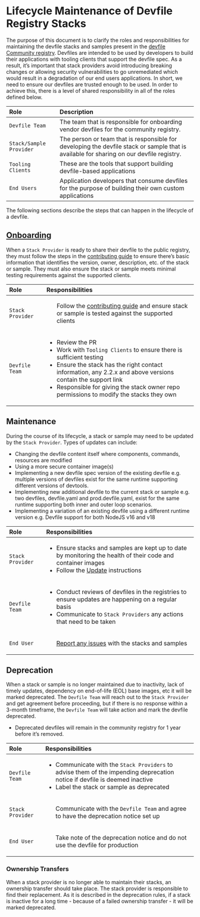 # Lifecycle Maintenance of Devfile Registry Stacks

The purpose of this document is to clarify the roles and responsibilities for maintaining the devfile stacks and samples present in the [devfile Community registry](https://github.com/devfile/registry).
Devfiles are intended to be used by developers to build their applications with tooling clients that support the devfile spec. As a result, it’s important that stack providers avoid introducing breaking changes or allowing security vulnerabilities to go unremediated which would result in a degradation of our end users applications.  In short, we need to ensure our devfiles are trusted enough to be used. In order to achieve this, there is a level of shared responsibility in all of the roles defined below.


| Role                    | Description                                                                                                                             |
|:------------------------|:----------------------------------------------------------------------------------------------------------------------------------------|
| `Devfile Team`          | The team that is responsible for onboarding vendor devfiles for the community registry.                              |
| `Stack/Sample Provider` | The person or team that is responsible for developing the devfile stack or sample that is available for sharing on our devfile registry. |
| `Tooling Clients`       | These are the tools that support building devfile-based applications                                                                    |
| `End Users`             | Application developers that consume devfiles for the purpose of building their own custom applications                                  |

The following sections describe the steps that can happen in the lifecycle of a devfile.

## [Onboarding](CONTRIBUTING.md)
When a `Stack Provider` is ready to share their devfile to the public registry, they must follow the steps in the [contributing guide](CONTRIBUTING.md) to ensure there’s basic information that identifies the version, owner, description, etc. of the stack or sample. They must also ensure the stack or sample meets minimal testing requirements against the supported clients.

| Role             | Responsibilities                                                                                                                                                                                                                                                                                                           |
|:-----------------|:---------------------------------------------------------------------------------------------------------------------------------------------------------------------------------------------------------------------------------------------------------------------------------------------------------------------------|
| `Stack Provider` | <ul>Follow the [contributing guide](CONTRIBUTING.md) and ensure stack or sample is tested against the supported clients </ul>                                                                                                                                                                                                        |
| `Devfile Team`   | <ul><li>Review the PR</li><li>Work with `Tooling Clients` to ensure there is sufficient testing</li><li>Ensure the stack has the right contact information, any 2.2.x and above versions contain the support link</li><li>Responsible for giving the stack owner repo permissions to modify the stacks they own</li></ul> |


## Maintenance
During the course of its lifecycle, a stack or sample may need to be updated by the `Stack Provider`.  Types of updates can include:

* Changing the devfile content itself where components, commands, resources are modified
* Using a more secure container image(s)
* Implementing a new devfile spec version of the existing devfile e.g. multiple versions of devfiles exist for the same runtime supporting different versions of devtools.
* Implementing new additional devfile to the current stack or sample e.g. two devfiles, devfile.yaml and prod.devfile.yaml, exist for the same runtime supporting both inner and outer loop scenarios.
* Implementing a variation of an existing devfile using a different runtime version e.g. Devfile support for both  NodeJS v16 and v18


| Role             | Responsibilities                                                                                                                                                                                                                              |
|:-----------------|:----------------------------------------------------------------------------------------------------------------------------------------------------------------------------------------------------------------------------------------------|
| `Stack Provider` | <ul><li>Ensure stacks and samples are kept up to date by monitoring the health of their code and container images</li><li>Follow the [Update](https://github.com/devfile/registry/blob/main/CONTRIBUTING.md#updating) instructions </li></ul> |
| `Devfile Team`   | <ul><li>Conduct reviews of devfiles in the registries to ensure updates are happening on a regular basis</li><li>Communicate to `Stack Providers` any actions that need to be taken</li></ul>                                                 |
| `End User`       | <ul>[Report any issues](https://github.com/devfile/registry#reporting-any-issue) with the stacks and samples</ul>                                                                                                                             |


## Deprecation

When a stack or sample is no longer maintained due to inactivity, lack of timely updates, dependency on end-of-life (EOL) base images, etc it will be marked deprecated. The `Devfile Team` will reach out to the `Stack Provider` and get agreement before proceeding, but if there is no response within a 3-month timeframe, the  `Devfile Team` will take action and mark the devfile deprecated.

* Deprecated devfiles will remain in the community registry for 1 year before it’s removed.


| Role              | Responsibilities                                                                                                                                                                            |
|:------------------|:--------------------------------------------------------------------------------------------------------------------------------------------------------------------------------------------|
| `Devfile Team`    | <ul><li>Communicate with the `Stack Providers` to advise them of the impending deprecation notice if devfile is deemed inactive </li> <li>Label the stack or sample as deprecated</li></ul> |
| `Stack Provider`  | <ul>Communicate with the `Devfile Team` and agree to have the deprecation notice set up</ul>                                                                                                  |
| `End User`| <ul>Take note of the deprecation notice and do not use the devfile for production</ul>                                                                                                                                                                                   |

### Ownership Transfers

When a stack provider is no longer able to maintain their stacks, an ownership transfer should take place. The stack provider is responsible to find their replacement. As it is described in the deprecation rules, if a stack is inactive for a long time - because of a failed ownership transfer - it will be marked deprecated.